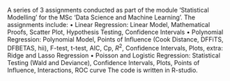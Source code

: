 A series of 3 assignments conducted as part of the module ‘Statistical Modelling’ for the MSc ‘Data Science and Machine Learning’. The assignments include:
•	Linear Regression: Linear Model, Mathematical Proofs, Scatter Plot, Hypothesis Testing, Confidence Intervals
•	Polynomial Regression: Polynomial Model, Points of Influence (Cook Distance, DFFiTS, DFBETAS, hii), F-test, t-test, AIC, Cp, $R^2$, Confidence Intervals, Plots, extra: Ridge and  Lasso Regression
•	Poisson and Logistic Regression: Statistical Testing (Wald and Deviance), Confidence Intervals, Plots, Points of Influence, Interactions, ROC curve
The code is written in R-studio.
